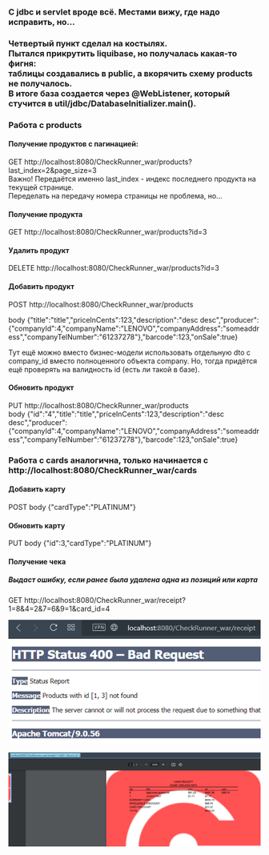 ### С jdbc и servlet вроде всё. Местами вижу, где надо исправить, но...

### Четвертый пункт сделал на костылях. <br/> Пытался прикрутить liquibase, но получалась какая-то фигня: <br/> таблицы создавались в public, а вкорячить схему products не получалось. <br/> В итоге база создается через @WebListener, который стучится в util/jdbc/DatabaseInitializer.main().

### Работа с products
#### Получение продуктов с пагинацией:
GET http://localhost:8080/CheckRunner_war/products?last_index=2&page_size=3 <br/>
Важно! Передаётся именно last_index - индекс последнего продукта на текущей странице.<br/>
Переделать на передачу номера страницы не проблема, но...
#### Получение продукта
GET http://localhost:8080/CheckRunner_war/products?id=3
#### Удалить продукт
DELETE http://localhost:8080/CheckRunner_war/products?id=3
#### Добавить продукт
POST http://localhost:8080/CheckRunner_war/products <br/>

body {"title":"title","priceInCents":123,"description":"desc desc","producer":{"companyId":4,"companyName":"LENOVO","companyAddress":"someaddress","companyTelNumber":"61237278"},"barcode":123,"onSale":true}

Тут ещё можно вместо бизнес-модели использовать отдельную dto с company_id вместо полноценного объекта company. Но, тогда придётся ещё проверять на валидность id (есть ли такой в базе).
#### Обновить продукт
PUT http://localhost:8080/CheckRunner_war/products <br/>
body {"id":"4","title":"title","priceInCents":123,"description":"desc desc","producer":{"companyId":4,"companyName":"LENOVO","companyAddress":"someaddress","companyTelNumber":"61237278"},"barcode":123,"onSale":true}

### Работа с cards аналогична, только начинается с http://localhost:8080/CheckRunner_war/cards
#### Добавить карту
POST body {"cardType":"PLATINUM"}
#### Oбновить карту
PUT body {"id":3,"cardType":"PLATINUM"}
#### Получение чека
##### Выдаст ошибку, если ранее была удалена одна из позиций или карта
GET http://localhost:8080/CheckRunner_war/receipt?1=8&4=2&7=6&9=1&card_id=4

![](img.png)

![](img_1.png)